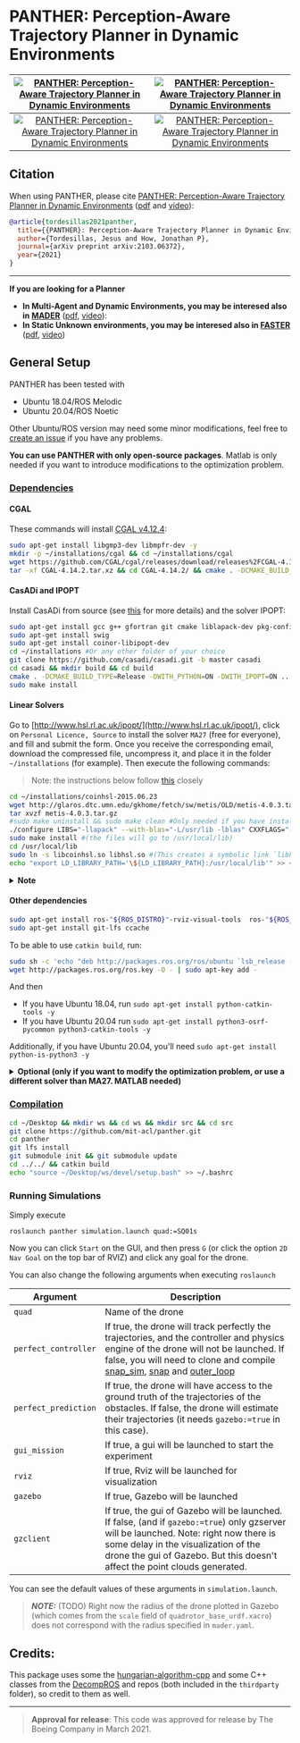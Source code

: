# PANTHER: Perception-Aware Trajectory Planner in Dynamic Environments #

[![PANTHER: Perception-Aware Trajectory Planner in Dynamic Environments](./panther/imgs/four_compressed.gif)](https://www.youtube.com/watch?v=jKmyW6v73tY "PANTHER: Perception-Aware Trajectory Planner in Dynamic Environments")      |  [![PANTHER: Perception-Aware Trajectory Planner in Dynamic Environments](./panther/imgs/five_compressed.gif)](https://www.youtube.com/watch?v=jKmyW6v73tY "PANTHER: Perception-Aware Trajectory Planner in Dynamic Environments") |  
:-------------------------:|:-------------------------:|
[![PANTHER: Perception-Aware Trajectory Planner in Dynamic Environments](./panther/imgs/eight_compressed.gif)](https://www.youtube.com/watch?v=jKmyW6v73tY "PANTHER: Perception-Aware Trajectory Planner in Dynamic Environments")       |  [![PANTHER: Perception-Aware Trajectory Planner in Dynamic Environments](./panther/imgs/sim_compressed.gif)](https://www.youtube.com/watch?v=jKmyW6v73tY "PANTHER: Perception-Aware Trajectory Planner in Dynamic Environments")    |  

## Citation

When using PANTHER, please cite [PANTHER: Perception-Aware Trajectory Planner in Dynamic Environments](https://arxiv.org/abs/2103.06372) ([pdf](https://arxiv.org/abs/2103.06372) and [video](https://www.youtube.com/watch?v=jKmyW6v73tY)):

```bibtex
@article{tordesillas2021panther,
  title={{PANTHER}: Perception-Aware Trajectory Planner in Dynamic Environments},
  author={Tordesillas, Jesus and How, Jonathan P},
  journal={arXiv preprint arXiv:2103.06372},
  year={2021}
}
```

---

**If you are looking for a Planner** 

* **In Multi-Agent and Dynamic Environments, you may be interesed also in [MADER](https://github.com/mit-acl/mader)** ([pdf](https://arxiv.org/abs/2010.11061), [video](https://www.youtube.com/watch?v=aoSoiZDfxGE)):
* **In Static Unknown environments, you may be interesed also in [FASTER](https://github.com/mit-acl/faster)** ([pdf](https://arxiv.org/abs/1903.03558), [video](https://www.youtube.com/watch?v=fkkkgomkX10))

## General Setup

PANTHER has been tested with 

* Ubuntu 18.04/ROS Melodic
* Ubuntu 20.04/ROS Noetic

Other Ubuntu/ROS version may need some minor modifications, feel free to [create an issue](https://github.com/mit-acl/panther/issues) if you have any problems.

**You can use PANTHER with only open-source packages**. 
Matlab is only needed if you want to introduce modifications to the optimization problem.

### <ins>Dependencies<ins>


#### CGAL
These commands will install [CGAL v4.12.4](https://www.cgal.org/):
```bash
sudo apt-get install libgmp3-dev libmpfr-dev -y
mkdir -p ~/installations/cgal && cd ~/installations/cgal
wget https://github.com/CGAL/cgal/releases/download/releases%2FCGAL-4.14.2/CGAL-4.14.2.tar.xz
tar -xf CGAL-4.14.2.tar.xz && cd CGAL-4.14.2/ && cmake . -DCMAKE_BUILD_TYPE=Release && sudo make install
```

#### CasADi and IPOPT

Install CasADi from source (see [this](https://github.com/casadi/casadi/wiki/InstallationLinux) for more details) and the solver IPOPT:
```bash
sudo apt-get install gcc g++ gfortran git cmake liblapack-dev pkg-config --install-recommends
sudo apt-get install swig
sudo apt-get install coinor-libipopt-dev
cd ~/installations #Or any other folder of your choice
git clone https://github.com/casadi/casadi.git -b master casadi
cd casadi && mkdir build && cd build
cmake . -DCMAKE_BUILD_TYPE=Release -DWITH_PYTHON=ON -DWITH_IPOPT=ON .. 
sudo make install
``` 

#### Linear Solvers

Go to [http://www.hsl.rl.ac.uk/ipopt/](http://www.hsl.rl.ac.uk/ipopt/), click on `Personal Licence, Source` to install the solver `MA27` (free for everyone), and fill and submit the form. Once you receive the corresponding email, download the compressed file, uncompress it, and place it in the folder `~/installations` (for example). Then execute the following commands:

> Note: the instructions below follow [this](https://github.com/casadi/casadi/wiki/Obtaining-HSL) closely

```bash
cd ~/installations/coinhsl-2015.06.23
wget http://glaros.dtc.umn.edu/gkhome/fetch/sw/metis/OLD/metis-4.0.3.tar.gz #This is the metis version used in the configure file of coinhsl
tar xvzf metis-4.0.3.tar.gz
#sudo make uninstall && sudo make clean #Only needed if you have installed it before
./configure LIBS="-llapack" --with-blas="-L/usr/lib -lblas" CXXFLAGS="-g -O3 -fopenmp" FCFLAGS="-g -O3 -fopenmp" CFLAGS="-g -O3 -fopenmp" #the output should say `checking for metis to compile... yes`
sudo make install #(the files will go to /usr/local/lib)
cd /usr/local/lib
sudo ln -s libcoinhsl.so libhsl.so #(This creates a symbolic link `libhsl.so` pointing to `libcoinhsl.so`). See https://github.com/casadi/casadi/issues/1437
echo "export LD_LIBRARY_PATH='\${LD_LIBRARY_PATH}:/usr/local/lib'" >> ~/.bashrc
```

<details>
  <summary> <b>Note</b></summary>

We recommend to use `MA27`. Alternatively, you can install both `MA27` and `MA57` by clicking on `Coin-HSL Full (Stable) Source` (free for academia) in [http://www.hsl.rl.ac.uk/ipopt/](http://www.hsl.rl.ac.uk/ipopt/) and then following the instructions above. Other alternative is to use the default `mumps` solver (no additional installation required), but its much slower than `MA27` or `MA57`.

</details>


#### Other dependencies
```bash
sudo apt-get install ros-"${ROS_DISTRO}"-rviz-visual-tools  ros-"${ROS_DISTRO}"-tf2-sensor-msgs
sudo apt-get install git-lfs ccache 
```
To be able to use `catkin build`, run:
```bash
sudo sh -c 'echo "deb http://packages.ros.org/ros/ubuntu `lsb_release -sc` main" > /etc/apt/sources.list.d/ros-latest.list'
wget http://packages.ros.org/ros.key -O - | sudo apt-key add -
```
And then
* If you have Ubuntu 18.04, run `sudo apt-get install python-catkin-tools -y`
* If you have Ubuntu 20.04 run `sudo apt-get install python3-osrf-pycommon python3-catkin-tools -y`

Additionally, if you have Ubuntu 20.04, you'll need `sudo apt-get install python-is-python3 -y`

<details>
  <summary> <b>Optional (only if you want to modify the optimization problem, or use a different solver than MA27. MATLAB needed)</b></summary>

The easiest way to do this is to install casadi from binaries by simply following these commands:

````bash
cd ~/installations
mkdir casadi
wget https://github.com/casadi/casadi/releases/download/3.5.5/casadi-linux-matlabR2014b-v3.5.5.tar.gz
tar xvzf casadi-linux-matlabR2014b-v3.5.5.tar.gz -C ./casadi
````

Open Matlab, execute the command `edit(fullfile(userpath,'startup.m'))`, and add the line `addpath(genpath('/home/YOUR_USERNAME/installations/casadi'))` in that file (changing `YOUR_USERNAME` with your username). This file `startup.m` is executed every time Matlab starts.

Then you can restart Matlab (or run the file `startup.m`), and make sure this works: 

```bash
import casadi.*
x = MX.sym('x')
disp(jacobian(sin(x),x))

```

Then, to use a specific linear solver, you simply need to change the name of `linear_solver_name` in the file `main.m`. You can also introduce more changes in the optimization problem in that file. After these changes, you need to run `main.m` twice: first with `pos_is_fixed=false` and then with `pos_is_fixed=true`. This will generate all the necessary files in the `panther/matlab/casadi_generated_files` folder. These files will be read by C++.

> Note: When using a linear solver different from `mumps`, you need to start Matlab from the terminal (typing `matlab`).More info [in this issue](https://github.com/casadi/casadi/issues/2032).

> Note: Instead of the binary installation explained in this section, another (but not so straightforward) way would be to use the installation `from source` done above, but it requires some patches to swig, see [this](https://github.com/casadi/casadi/wiki/matlab).
</details>


### <ins>Compilation<ins>
```bash
cd ~/Desktop && mkdir ws && cd ws && mkdir src && cd src
git clone https://github.com/mit-acl/panther.git
cd panther
git lfs install
git submodule init && git submodule update
cd ../../ && catkin build
echo "source ~/Desktop/ws/devel/setup.bash" >> ~/.bashrc 
```

### Running Simulations

Simply execute

```
roslaunch panther simulation.launch quad:=SQ01s
```

Now you can click `Start` on the GUI, and then press `G` (or click the option `2D Nav Goal` on the top bar of RVIZ) and click any goal for the drone. 


You can also change the following arguments when executing `roslaunch`

| Argument      | Description |
| ----------- | ----------- |
| `quad`      | Name of the drone        |
| `perfect_controller`      | If true, the drone will track perfectly the trajectories, and the controller and physics engine of the drone will not be launched. If false, you will need to clone and compile [snap_sim](https://gitlab.com/mit-acl/fsw/snap-stack/snap_sim), [snap](https://gitlab.com/mit-acl/fsw/snap-stack/snap) and [outer_loop](https://gitlab.com/mit-acl/fsw/snap-stack/outer_loop)       |
| `perfect_prediction`      | If true, the drone will have access to the ground truth of the trajectories of the obstacles. If false, the drone will estimate their trajectories (it needs `gazebo:=true` in this case).       |
| `gui_mission`      | If true, a gui will be launched to start the experiment       |
| `rviz`      | If true, Rviz will be launched for visualization       |
| `gazebo`      | If true, Gazebo will be launched  |
| `gzclient`      | If true, the gui of Gazebo will be launched. If false, (and if `gazebo:=true`) only gzserver will be launched. Note: right now there is some delay in the visualization of the drone the gui of Gazebo. But this doesn't affect the point clouds generated. |

You can see the default values of these arguments in `simulation.launch`.

> **_NOTE:_**  (TODO) Right now the radius of the drone plotted in Gazebo (which comes from the `scale` field of `quadrotor_base_urdf.xacro`) does not correspond with the radius specified in `mader.yaml`. 

## Credits:
This package uses some the [hungarian-algorithm-cpp](https://github.com/mcximing/hungarian-algorithm-cpp) and some C++ classes from the [DecompROS](https://github.com/sikang/DecompROS) and  repos (both included in the `thirdparty` folder), so credit to them as well. 

---------

> **Approval for release**: This code was approved for release by The Boeing Company in March 2021. 

